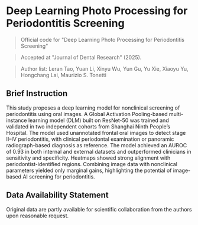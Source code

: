 # Deep Learning Photo Processing for Periodontitis Screening

> Official code for "Deep Learning Photo Processing for Periodontitis Screening"

> Accepted at "Journal of Dental Research" (2025).

> Author list: Leran Tao, Yuan Li, Xinyu Wu, Yun Gu, Yu Xie, Xiaoyu Yu, Hongchang Lai, Maurizio S. Tonetti

## Brief Instruction
This study proposes a deep learning model for nonclinical screening of periodontitis using oral images. A Global Activation Pooling-based multi-instance learning model (DLM) built on ResNet-50 was trained and validated in two independent cohorts from Shanghai Ninth People’s Hospital. The model used unannotated frontal oral images to detect stage II–IV periodontitis, with clinical periodontal examination or panoramic radiograph-based diagnosis as reference. The model achieved an AUROC of 0.93 in both internal and external datasets and outperformed clinicians in sensitivity and specificity. Heatmaps showed strong alignment with periodontist-identified regions. Combining image data with nonclinical parameters yielded only marginal gains, highlighting the potential of image-based AI screening for periodontitis.

## Data Availability Statement
Original data are partly available for scientific collaboration from the authors upon reasonable request.
